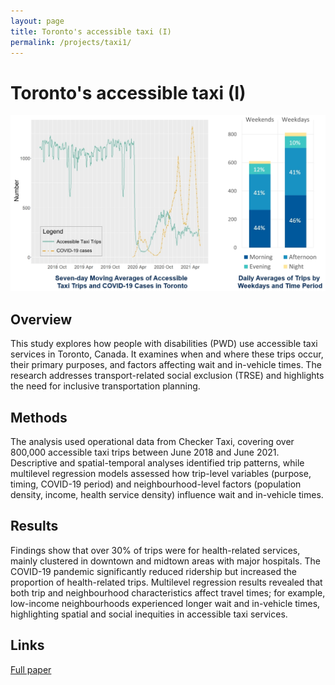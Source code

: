 ```yaml
---
layout: page
title: Toronto's accessible taxi (I)
permalink: /projects/taxi1/
---
```


# Toronto's accessible taxi (I)

![taxi Cover Image](/figures/taxi.jpg)

## Overview
This study explores how people with disabilities (PWD) use accessible taxi services in Toronto, Canada. It examines when and where these trips occur, their primary purposes, and factors affecting wait and in-vehicle times. The research addresses transport-related social exclusion (TRSE) and highlights the need for inclusive transportation planning.

## Methods
The analysis used operational data from Checker Taxi, covering over 800,000 accessible taxi trips between June 2018 and June 2021. Descriptive and spatial-temporal analyses identified trip patterns, while multilevel regression models assessed how trip-level variables (purpose, timing, COVID-19 period) and neighbourhood-level factors (population density, income, health service density) influence wait and in-vehicle times.

## Results
Findings show that over 30% of trips were for health-related services, mainly clustered in downtown and midtown areas with major hospitals. The COVID-19 pandemic significantly reduced ridership but increased the proportion of health-related trips. Multilevel regression results revealed that both trip and neighbourhood characteristics affect travel times; for example, low-income neighbourhoods experienced longer wait and in-vehicle times, highlighting spatial and social inequities in accessible taxi services.

## Links
[Full paper](https://doi.org/10.1016/j.tbs.2023.100575)